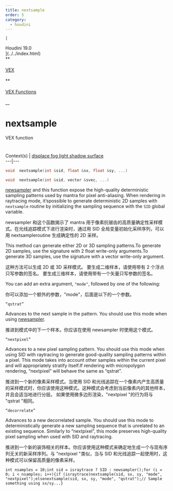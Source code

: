 ```yaml
---
title: nextsample
order: 5
category:
  - houdini
---
```

    
    [  
Houdini 19.0  
](../../index.html)  
**  
[  
VEX  
](../index.html)  
**  
[  
VEX Functions  
](index.html)  
\_\_

# nextsample

VEX function

#

Context(s) | [displace](../contexts/displace.html)[
fog](../contexts/fog.html)[ light](../contexts/light.html)[
shadow](../contexts/shadow.html)[ surface](../contexts/surface.html)  
---|---

```c
void  nextsample(int &sid, float &sx, float &sy, ...)
```

```c
void  nextsample(int &sid, vector &svec, ...)
```

[newsampler](newsampler.html "Initializes a sampling sequence for the
nextsample function.") and this function expose the high-quality deterministic
sampling patterns used by mantra for pixel anti-aliasing. When rendering in
raytracing mode, it‘spossible to generate deterministic 2D samples with
`nextsample` routine by initializing the sampling sequence with the `SID`
global variable.

newsampler 和这个函数揭示了 mantra 用于像素抗锯齿的高质量确定性采样模式。在光线追踪模式下进行渲染时，通过用 SID 全局变量初始化采样序列，可以用 nextsampleroutine 生成确定性的 2D 采样。

This method can generate either 2D or 3D sampling patterns.To generate 2D
samples, use the signature with 2 float write-only arguments.To generate 3D
samples, use the signature with a vector write-only argument.

这种方法可以生成 2D 或 3D 采样模式。 要生成二维样本，请使用带有 2 个浮点只写参数的签名。 要生成三维样本，请使用带有一个矢量只写参数的签名。

You can add an extra argument, `"mode"`, followed by one of the following:

你可以添加一个额外的参数，"mode"，后面是以下的一个参数。

`“qstrat”`

Advances to the next sample in the pattern. You should use this mode when
using [newsampler](newsampler.html "Initializes a sampling sequence for the
nextsample function.").

推进到模式中的下一个样本。你应该在使用 newsampler 时使用这个模式。

`“nextpixel”`

Advances to a new pixel sampling pattern. You should use this mode when using
SID with raytracing to generate good-quality sampling patterns within a pixel.
This mode takes into account other samples within the current pixel and will
appropriately stratify itself.If rendering with micropolygon rendering,
“nextpixel” will behave the same as “qstrat”.

推进到一个新的像素采样模式。当使用 SID 和光线追踪在一个像素内产生高质量的采样模式时，你应该使用这种模式。这种模式会考虑到当前像素内的其他样本，并且会适当地进行分层。
如果使用微多边形渲染，"nextpixel "的行为将与 "qstrat "相同。

`“decorrelate”`

Advances to a new decorrelated sample. You should use this mode to
deterministically generate a new sampling sequence that is unrelated to an
existing sequence. Similarly to “nextpixel”, this mode preserves high-quality
pixel sampling when used with SID and raytracing.

推进到一个新的装饰相关的样本。你应该使用这种模式来确定地生成一个与现有序列无关的新采样序列。与 "nextpixel
"类似，当与 SID 和光线追踪一起使用时，这种模式可以保留高质量的像素采样。

    int nsamples = 10;int sid = israytrace ? SID : newsampler();for (i = 0; i < nsamples; i++){if (israytrace)nextsample(sid, sx, sy, "mode", "nextpixel");elsenextsample(sid, sx, sy, "mode", "qstrat");// Sample something using sx/sy...}
